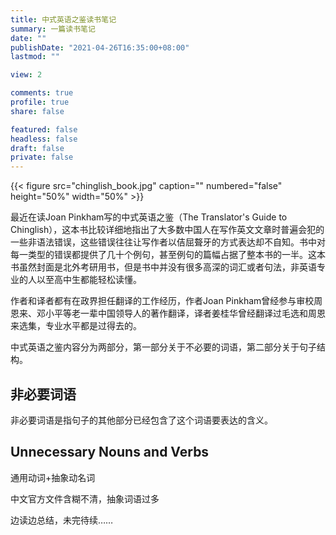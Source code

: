 ```yaml
---
title: 中式英语之鉴读书笔记
summary: 一篇读书笔记
date: ""
publishDate: "2021-04-26T16:35:00+08:00"
lastmod: ""

view: 2

comments: true
profile: true
share: false

featured: false
headless: false
draft: false
private: false
---
```


{{< figure src="chinglish_book.jpg" caption="" numbered="false" height="50%" width="50%" >}}

最近在读Joan Pinkham写的中式英语之鉴（The Translator's Guide to Chinglish），这本书比较详细地指出了大多数中国人在写作英文文章时普遍会犯的一些非语法错误，这些错误往往让写作者以佶屈聱牙的方式表达却不自知。书中对每一类型的错误都提供了几十个例句，甚至例句的篇幅占据了整本书的一半。这本书虽然封面是北外考研用书，但是书中并没有很多高深的词汇或者句法，非英语专业的人以至高中生都能轻松读懂。

作者和译者都有在政界担任翻译的工作经历，作者Joan Pinkham曾经参与审校周恩来、邓小平等老一辈中国领导人的著作翻译，译者姜桂华曾经翻译过毛选和周恩来选集，专业水平都是过得去的。

中式英语之鉴内容分为两部分，第一部分关于不必要的词语，第二部分关于句子结构。

## **非必要词语**

非必要词语是指句子的其他部分已经包含了这个词语要表达的含义。

## Unnecessary Nouns and Verbs 

通用动词+抽象动名词

中文官方文件含糊不清，抽象词语过多

边读边总结，未完待续……